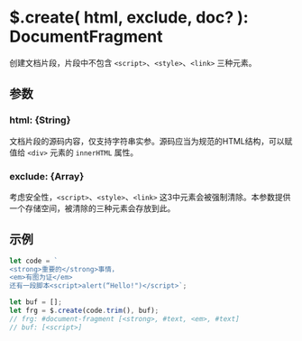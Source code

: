# $.create( html, exclude, doc? ): DocumentFragment

创建文档片段，片段中不包含 `<script>`、`<style>`、`<link>` 三种元素。


## 参数

### html: {String}

文档片段的源码内容，仅支持字符串实参。源码应当为规范的HTML结构，可以赋值给 `<div>` 元素的 `innerHTML` 属性。


### exclude: {Array}

考虑安全性，`<script>`、`<style>`、`<link>` 这3中元素会被强制清除。本参数提供一个存储空间，被清除的三种元素会存放到此。


## 示例

```js
let code = `
<strong>重要的</strong>事情，
<em>有图为证</em>
还有一段脚本<script>alert(“Hello!")</script>`;

let buf = [];
let frg = $.create(code.trim(), buf);
// frg: #document-fragment [<strong>, #text, <em>, #text]
// buf: [<script>]
```